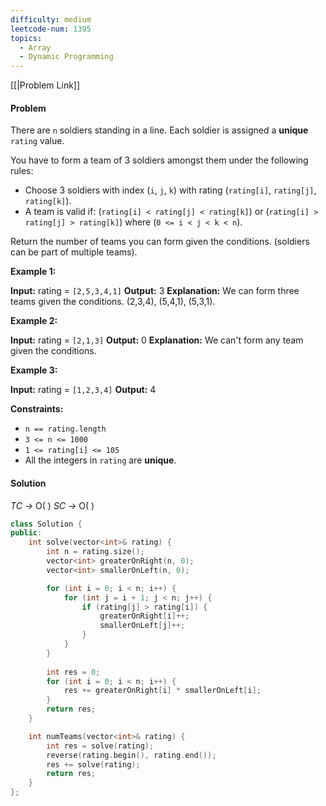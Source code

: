 ```yaml
---
difficulty: medium
leetcode-num: 1395
topics:
  - Array
  - Dynamic Programming
---
```

[[|Problem Link]]

#### Problem
There are `n` soldiers standing in a line. Each soldier is assigned a **unique** `rating` value.

You have to form a team of 3 soldiers amongst them under the following rules:

- Choose 3 soldiers with index (`i`, `j`, `k`) with rating (`rating[i]`, `rating[j]`, `rating[k]`).
- A team is valid if: (`rating[i] < rating[j] < rating[k]`) or (`rating[i] > rating[j] > rating[k]`) where (`0 <= i < j < k < n`).

Return the number of teams you can form given the conditions. (soldiers can be part of multiple teams).

**Example 1:**

**Input:** rating = `[2,5,3,4,1]`
**Output:** 3
**Explanation:** We can form three teams given the conditions. (2,3,4), (5,4,1), (5,3,1). 

**Example 2:**

**Input:** rating = `[2,1,3]`
**Output:** 0
**Explanation:** We can't form any team given the conditions.

**Example 3:**

**Input:** rating = `[1,2,3,4]`
**Output:** 4

**Constraints:**

- `n == rating.length`
- `3 <= n <= 1000`
- `1 <= rating[i] <= 105`
- All the integers in `rating` are **unique**.

#### Solution

*TC ->* O(  )
*SC ->* O(  )

```cpp title=Code
class Solution {
public:
    int solve(vector<int>& rating) {
        int n = rating.size();
        vector<int> greaterOnRight(n, 0);
        vector<int> smallerOnLeft(n, 0);

        for (int i = 0; i < n; i++) {
            for (int j = i + 1; j < n; j++) {
                if (rating[j] > rating[i]) {
                    greaterOnRight[i]++;
                    smallerOnLeft[j]++;
                }
            }
        }
    
        int res = 0;
        for (int i = 0; i < n; i++) {
            res += greaterOnRight[i] * smallerOnLeft[i];
        }
        return res;
    }

    int numTeams(vector<int>& rating) {
        int res = solve(rating);
        reverse(rating.begin(), rating.end());
        res += solve(rating);
        return res;
    }
};
```